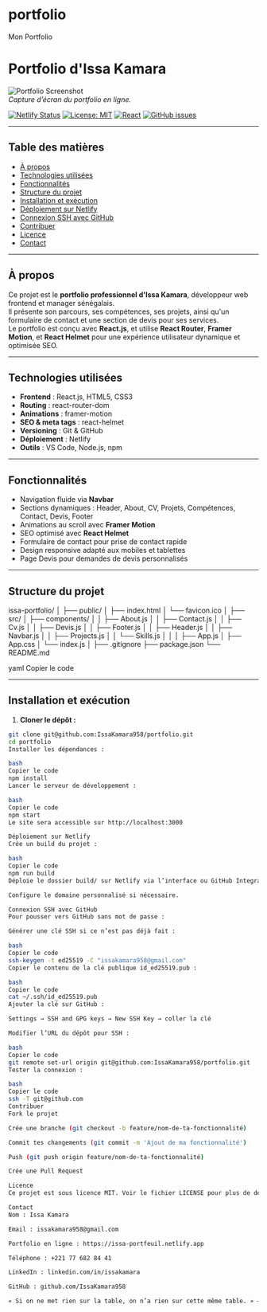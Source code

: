 # portfolio
Mon Portfolio
# Portfolio d'Issa Kamara

![Portfolio Screenshot](https://issa-portfeuil.netlify.app/screenshot.png)  
*Capture d’écran du portfolio en ligne.*

[![Netlify Status](https://api.netlify.com/api/v1/badges/TON_BADGE_NETLIFY/deploy-status)](https://app.netlify.com/sites/issa-portfeuil/deploys)
[![License: MIT](https://img.shields.io/badge/License-MIT-yellow.svg)](LICENSE)
[![React](https://img.shields.io/badge/React-17.0-blue?logo=react)](https://reactjs.org/)
[![GitHub issues](https://img.shields.io/github/issues/IssaKamara958/portfolio)](https://github.com/IssaKamara958/portfolio/issues)

---

## Table des matières
- [À propos](#à-propos)
- [Technologies utilisées](#technologies-utilisées)
- [Fonctionnalités](#fonctionnalités)
- [Structure du projet](#structure-du-projet)
- [Installation et exécution](#installation-et-exécution)
- [Déploiement sur Netlify](#déploiement-sur-netlify)
- [Connexion SSH avec GitHub](#connexion-ssh-avec-github)
- [Contribuer](#contribuer)
- [Licence](#licence)
- [Contact](#contact)

---

## À propos
Ce projet est le **portfolio professionnel d'Issa Kamara**, développeur web frontend et manager sénégalais.  
Il présente son parcours, ses compétences, ses projets, ainsi qu'un formulaire de contact et une section de devis pour ses services.  
Le portfolio est conçu avec **React.js**, et utilise **React Router**, **Framer Motion**, et **React Helmet** pour une expérience utilisateur dynamique et optimisée SEO.

---

## Technologies utilisées
- **Frontend** : React.js, HTML5, CSS3
- **Routing** : react-router-dom
- **Animations** : framer-motion
- **SEO & meta tags** : react-helmet
- **Versioning** : Git & GitHub
- **Déploiement** : Netlify
- **Outils** : VS Code, Node.js, npm

---

## Fonctionnalités
- Navigation fluide via **Navbar**
- Sections dynamiques : Header, About, CV, Projets, Compétences, Contact, Devis, Footer
- Animations au scroll avec **Framer Motion**
- SEO optimisé avec **React Helmet**
- Formulaire de contact pour prise de contact rapide
- Design responsive adapté aux mobiles et tablettes
- Page Devis pour demandes de devis personnalisés

---

## Structure du projet
issa-portfolio/
│
├── public/
│ ├── index.html
│ └── favicon.ico
│
├── src/
│ ├── components/
│ │ ├── About.js
│ │ ├── Contact.js
│ │ ├── Cv.js
│ │ ├── Devis.js
│ │ ├── Footer.js
│ │ ├── Header.js
│ │ ├── Navbar.js
│ │ ├── Projects.js
│ │ └── Skills.js
│ │
│ ├── App.js
│ ├── App.css
│ └── index.js
│
├── .gitignore
├── package.json
└── README.md

yaml
Copier le code

---

## Installation et exécution

1. **Cloner le dépôt :**
```bash
git clone git@github.com:IssaKamara958/portfolio.git
cd portfolio
Installer les dépendances :

bash
Copier le code
npm install
Lancer le serveur de développement :

bash
Copier le code
npm start
Le site sera accessible sur http://localhost:3000

Déploiement sur Netlify
Crée un build du projet :

bash
Copier le code
npm run build
Déploie le dossier build/ sur Netlify via l’interface ou GitHub Integration.

Configure le domaine personnalisé si nécessaire.

Connexion SSH avec GitHub
Pour pousser vers GitHub sans mot de passe :

Générer une clé SSH si ce n’est pas déjà fait :

bash
Copier le code
ssh-keygen -t ed25519 -C "issakamara958@gmail.com"
Copier le contenu de la clé publique id_ed25519.pub :

bash
Copier le code
cat ~/.ssh/id_ed25519.pub
Ajouter la clé sur GitHub :

Settings → SSH and GPG keys → New SSH Key → coller la clé

Modifier l’URL du dépôt pour SSH :

bash
Copier le code
git remote set-url origin git@github.com:IssaKamara958/portfolio.git
Tester la connexion :

bash
Copier le code
ssh -T git@github.com
Contribuer
Fork le projet

Crée une branche (git checkout -b feature/nom-de-ta-fonctionnalité)

Commit tes changements (git commit -m 'Ajout de ma fonctionnalité')

Push (git push origin feature/nom-de-ta-fonctionnalité)

Crée une Pull Request

Licence
Ce projet est sous licence MIT. Voir le fichier LICENSE pour plus de détails.

Contact
Nom : Issa Kamara

Email : issakamara958@gmail.com

Portfolio en ligne : https://issa-portfeuil.netlify.app

Téléphone : +221 77 682 84 41

LinkedIn : linkedin.com/in/issakamara

GitHub : github.com/IssaKamara958

« Si on ne met rien sur la table, on n’a rien sur cette même table. » — Issa Kamara
